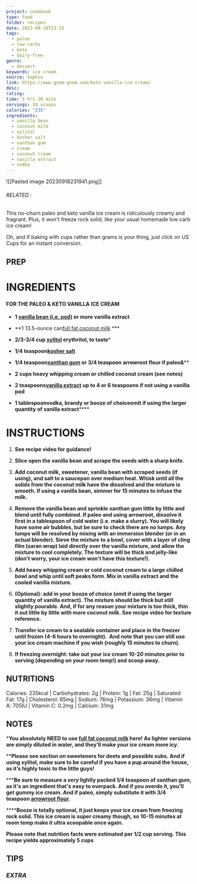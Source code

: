 ```yaml
---
project: cookbook
type: food
folder: recipes
date: 2023-09-18T23:15
tags:
  - paleo
  - low-carbs
  - keto
  - dairy-free
genre:
  - dessert
keywords: ice cream
source: Sophie
link: https://www.gnom-gnom.com/keto-vanilla-ice-cream/
desc: 
rating: 
time: 5 hrs 20 mins
servings: 10 scoops
calories: "235"
ingredients:
  - vanilla bean
  - coconut milk
  - xylitol
  - kosher salt
  - xanthan gum
  - cream
  - coconut cream
  - vanilla extract
  - vodka
---
```


![[Pasted image 20230918231941.png]]
###### *RELATED* : 

This no-churn paleo and keto vanilla ice cream is ridiculously creamy and fragrant. Plus, it won't freeze rock solid, like your usual homemade low carb ice cream!

Oh, and if baking with cups rather than grams is your thing, just click on US Cups for an instant conversion.

## PREP


# INGREDIENTS

#### **FOR THE PALEO & KETO VANILLA ICE CREAM**

- **1 [vanilla bean (i.e. pod)](https://amzn.to/2Hlbc8M) or more vanilla extract**
    
- **1 13.5-ounce can[full fat coconut milk](https://amzn.to/2IG1URJ) ***
    
- **2/3-3/4 cup [xylitol](http://amzn.to/2gK9HkU) erythritol, to taste***
    
- **1/4 teaspoon[kosher salt](https://amzn.to/2uM2LxM)**
    
- **1/4 teaspoon[xanthan gum](https://amzn.to/2uKe4GF) or 3/4 teaspoon arrowroot flour if paleo&****
    
- **2 cups heavy whipping cream or chilled coconut cream (see notes)**
    
- **2 teaspoons[vanilla extract](http://amzn.to/2gVTsV4) up to 4 or 6 teaspoons if not using a vanilla pod**
    
- **1 tablespoonvodka, brandy or booze of choiceomit if using the larger quantity of vanilla extract******


# INSTRUCTIONS

1. **See recipe video for guidance!**
    
2. **Slice open the vanilla bean and scrape the seeds with a sharp knife.** 
    
3. **Add coconut milk, sweetener, vanilla bean with scraped seeds (if using), and salt to a saucepan over medium heat. Whisk until all the solids from the coconut milk have the dissolved and the mixture is smooth. If using a vanilla bean, simmer for 15 minutes to infuse the milk.**  
    
4. **Remove the vanilla bean and sprinkle xanthan gum little by little and blend until fully combined. If paleo and using arrowroot, dissolve it first in a tablespoon of cold water (i.e. make a slurry). You will likely have some air bubbles, but be sure to check there are no lumps. Any lumps will be resolved by mixing with an immersion blender (or in an actual blender). Sieve the mixture to a bowl, cover with a layer of cling film (saran wrap) laid directly over the vanilla mixture, and allow the mixture to cool completely. The texture will be thick and jelly-like (don't worry, your ice cream won't have this texture!).** 
    
5. **Add heavy whipping cream or cold coconut cream to a large chilled bowl and whip until soft peaks form. Mix in vanilla extract and the cooled vanilla mixture.** 
    
6. **(Optional): add in your booze of choice (omit if using the larger quantity of vanilla extract). The mixture should be thick but still slightly pourable. And, if for any reason your mixture is too thick, thin it out little by little with more coconut milk. See recipe video for texture reference.**  
    
7. **Transfer ice cream to a sealable container and place in the freezer until frozen (4-6 hours to overnight).  And note that you can still use your ice cream machine if you wish (roughly 15 minutes to churn).** 
      
8. **If freezing overnight: take out your ice cream 10-20 minutes prior to serving (depending on your room temp!) and scoop away.**


## NUTRITIONS

Calories: 235kcal | Carbohydrates: 2g | Protein: 1g | Fat: 25g | Saturated Fat: 17g | Cholesterol: 65mg | Sodium: 76mg | Potassium: 36mg | Vitamin A: 705IU | Vitamin C: 0.2mg | Calcium: 31mg

## NOTES

***You absolutely NEED to use [full fat coconut milk](http://amzn.to/2x9N7Lq) here! As lighter versions are simply diluted in water, and they'll make your ice cream more icy.**

****Please see section on sweeteners for deets and possible subs. And if using xylitol, make sure to be careful if you have a pup around the house, as it’s highly toxic to the little guys!**

*****Be sure to measure a _very_ lightly packed 1/4 teaspoon of xanthan gum, as it's an ingredient that's easy to overpack. And if you overdo it, you'll get gummy ice cream. And if paleo, simply substitute it with 3/4 teaspoon [arrowroot flour](https://amzn.to/2F6LmzA).** 

******Booze is totally optional, it just keeps your ice cream from freezing rock solid. This ice cream is super creamy though, so 10-15 minutes at room temp make it ultra scoopable once again.** 

**Please note that nutrition facts were estimated per 1/2 cup serving. This recipe yields approximately 5 cups**


## TIPS



### *EXTRA*



